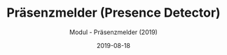 ---
title: Präsenzmelder (Presence Detector)
date: 2019-08-18
subtitle: Modul - Präsenzmelder (2019)
link: https://github.com/Wilkware/PresenceDetector
image: https://opengraph.githubassets.com/7c9e81e7c292da38677eab82638c461dfecf271f635f1da08020e2e87963f3b1/Wilkware/PresenceDetector
---